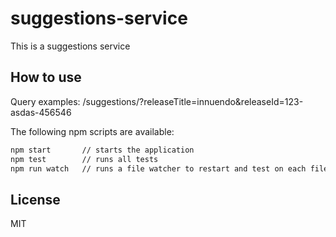 # suggestions-service

This is a suggestions service

## How to use

Query examples:
/suggestions/?releaseTitle=innuendo&releaseId=123-asdas-456546

The following npm scripts are available:

~~~ sh
npm start       // starts the application
npm test        // runs all tests
npm run watch   // runs a file watcher to restart and test on each file change
~~~

## License

MIT
